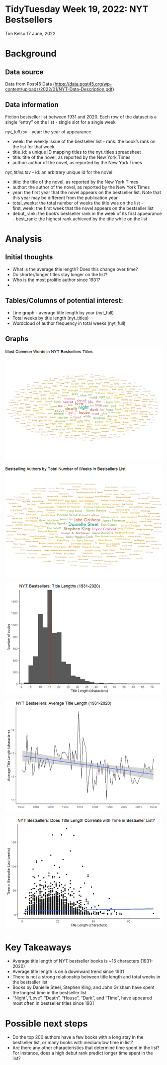 TidyTuesday Week 19, 2022: NYT Bestsellers
================
Tim Kelso
17 June, 2022

# Background

## Data source

Data from Post45 Data
(<https://data.post45.org/wp-content/uploads/2022/01/NYT-Data-Description.pdf>)
## Data information  
Fiction bestseller list between 1931 and 2020. Each row of the dataset
is a single “entry” on the list - single slot for a single week

*nyt_full.tsv* - year: the year of appearance  
- week: the weekly issue of the bestseller list - rank: the book’s rank
on the list for that week  
- title_id: a unique ID mapping titles to the nyt_titles spreadsheet  
- title: title of the novel, as reported by the New York Times  
- author: author of the novel, as reported by the New York Times

*nyt_titles.tsv* - id: an arbitrary unique id for the novel  
- title: the title of the novel, as reported by the New York Times  
- author: the author of the novel, as reported by the New York Times  
- year: the first year that the novel appears on the bestseller list.
Note that this year may be different from the publication year.  
- total_weeks: the total number of weeks the title was on the list -
first_week: the first week that the novel appears on the bestseller list
- debut_rank: the book’s bestseller rank in the week of its first
appearance - best_rank: the highest rank achieved by the title while on
the list

# Analysis

## Initial thoughts

-   What is the average title length? Does this change over time?  
-   Do shorter/longer titles stay longer on the list?  
-   Who is the most prolific author since 1931?  
-   

## Tables/Columns of potential interest:

-   Line graph - average title length by year (nyt_full)  
-   Total weeks by title length (nyt_titles)  
-   Wordcloud of author frequency in total weeks (nyt_full)

## Graphs

![](2022-Week19_NYT_bestsellers_files/figure-gfm/graph_most_common_words-1.png)<!-- -->

![](2022-Week19_NYT_bestsellers_files/figure-gfm/graph_bestselling_authors_by_total_weeks-1.png)<!-- -->

![](2022-Week19_NYT_bestsellers_files/figure-gfm/graph_title_length-1.png)<!-- -->

![](2022-Week19_NYT_bestsellers_files/figure-gfm/graph_average_title_length_by_year-1.png)<!-- -->

![](2022-Week19_NYT_bestsellers_files/figure-gfm/graph_title_length_by_total_weeks-1.png)<!-- -->

# Key Takeaways

-   Average title length of NYT bestseller books is \~15 characters
    (1931-2020)  
-   Average title length is on a downward trend since 1931  
-   There is not a strong relationship between title length and total
    weeks in the bestseller list  
-   Books by Danielle Steel, Stephen King, and John Grisham have spent
    the longest time in the bestseller list  
-   “Night”,“Love”, “Death”, “House”, “Dark”, and “Time”, have appeared
    most often in bestseller titles since 1931

# Possible next steps

-   Do the top 200 authors have a few books with a long stay in the
    bestseller list, or many books with medium/low time in list?  
-   Are there any other characteristics that determine time spent in the
    list? For instance, does a high debut rank predict longer time spent
    in the list?
